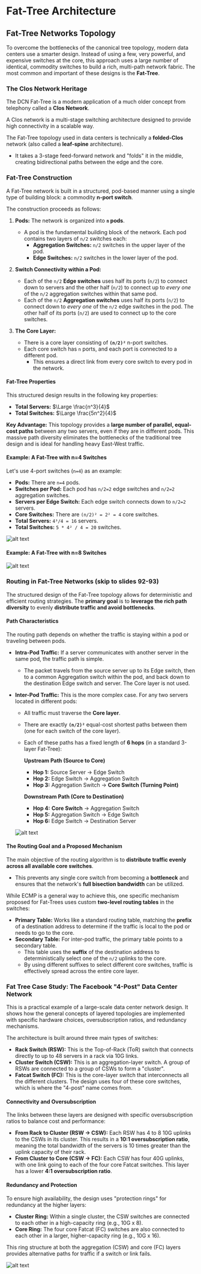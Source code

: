 <!-- KaTeX auto-render header -->
<link rel="stylesheet" href="https://cdn.jsdelivr.net/npm/katex@0.16.0/dist/katex.min.css">
<script defer src="https://cdn.jsdelivr.net/npm/katex@0.16.0/dist/katex.min.js"></script>
<script defer src="https://cdn.jsdelivr.net/npm/katex@0.16.0/dist/contrib/auto-render.min.js"
  onload="renderMathInElement(document.body, {
    delimiters: [
      {left: '$$', right: '$$', display: true},
      {left: '$', right: '$', display: false}
    ]
  });"></script>

# Fat-Tree Architecture

## Fat-Tree Networks Topology

To overcome the bottlenecks of the canonical tree topology, modern data centers use a smarter design. Instead of using a few, very powerful, and expensive switches at the core, this approach uses a large number of identical, commodity switches to build a rich, multi-path network fabric. The most common and important of these designs is the **Fat-Tree**.

### The Clos Network Heritage

The DCN Fat-Tree is a modern application of a much older concept from telephony called a **Clos Network**. 

A Clos network is a multi-stage switching architecture designed to provide high connectivity in a scalable way. 

The Fat-Tree topology used in data centers is technically a **folded-Clos** network (also called a **leaf-spine** architecture). 
* It takes a 3-stage feed-forward network and "folds" it in the middle, creating bidirectional paths between the edge and the core.

### Fat-Tree Construction

A Fat-Tree network is built in a structured, pod-based manner using a single type of building block: a commodity **n-port switch**.

The construction proceeds as follows:
1.  **Pods:** The network is organized into **`n` pods**. 
    * A pod is the fundamental building block of the network. Each pod contains two layers of `n/2` switches each:
        * **Aggregation Switches:** `n/2` switches in the upper layer of the pod.
        * **Edge Switches:** `n/2` switches in the lower layer of the pod.

2.  **Switch Connectivity within a Pod:**
    * Each of the `n/2` **Edge switches** uses half its ports (`n/2`) to connect down to servers and the other half (`n/2`) to connect up to *every one* of the `n/2` aggregation switches within that same pod.
    * Each of the `n/2` **Aggregation switches** uses half its ports (`n/2`) to connect down to *every one* of the `n/2` edge switches in the pod. The other half of its ports (`n/2`) are used to connect up to the core switches.

3.  **The Core Layer:**
    * There is a core layer consisting of **`(n/2)²`** n-port switches.
    * Each core switch has `n` ports, and each port is connected to a different pod. 
        * This ensures a direct link from every core switch to every pod in the network.

#### Fat-Tree Properties

This structured design results in the following key properties:
* **Total Servers:** $\Large \frac{n^3}{4}$
* **Total Switches:** $\Large \frac{5n^2}{4}$

**Key Advantage:** This topology provides a **large number of parallel, equal-cost paths** between any two servers, even if they are in different pods. This massive path diversity eliminates the bottlenecks of the traditional tree design and is ideal for handling heavy East-West traffic.

#### Example: A Fat-Tree with n=4 Switches

Let's use 4-port switches (`n=4`) as an example:
* **Pods:** There are `n=4` pods.
* **Switches per Pod:** Each pod has `n/2=2` edge switches and `n/2=2` aggregation switches.
* **Servers per Edge Switch:** Each edge switch connects down to `n/2=2` servers.
* **Core Switches:** There are `(n/2)² = 2² = 4` core switches.
* **Total Servers:** `4³/4 = 16` servers.
* **Total Switches:** `5 * 4² / 4 = 20` switches.

![alt text](./images/fat_tree_example.png)

#### Example: A Fat-Tree with n=8 Switches
![alt text](./images/fat_tree_8_example.png)

### Routing in Fat-Tree Networks (skip to slides 92-93)

The structured design of the Fat-Tree topology allows for deterministic and efficient routing strategies. The **primary goal** is to **leverage the rich path diversity** to evenly **distribute traffic and avoid bottlenecks**.

#### Path Characteristics
The routing path depends on whether the traffic is staying within a pod or traveling between pods.

* **Intra-Pod Traffic:** If a server communicates with another server in the same pod, the traffic path is simple. 
    * The packet travels from the source server up to its Edge switch, then to a common Aggregation switch within the pod, and back down to the destination Edge switch and server. The Core layer is not used.
    
* **Inter-Pod Traffic:** This is the more complex case. For any two servers located in different pods:
    * All traffic must traverse the **Core layer**.
    * There are exactly **`(n/2)²`** equal-cost shortest paths between them (one for each switch of the core layer).
    * Each of these paths has a fixed length of **6 hops** (in a standard 3-layer Fat-Tree):
        
        **Upstream Path (Source to Core)**

        * **Hop 1:** Source Server → Edge Switch
        * **Hop 2:** Edge Switch → Aggregation Switch
        * **Hop 3:** Aggregation Switch → **Core Switch (Turning Point)**

        **Downstream Path (Core to Destination)**

        * **Hop 4:** **Core Switch** → Aggregation Switch
        * **Hop 5:** Aggregation Switch → Edge Switch
        * **Hop 6:** Edge Switch → Destination Server

    ![alt text](./images/routing_fat_tree.png)

#### The Routing Goal and a Proposed Mechanism
The main objective of the routing algorithm is to **distribute traffic evenly across all available core switches**. 
* This prevents any single core switch from becoming a **bottleneck** and ensures that the network's **full bisection bandwidth** can be utilized.

While ECMP is a general way to achieve this, one specific mechanism proposed for Fat-Trees uses custom **two-level routing tables** in the switches:
* **Primary Table:** Works like a standard routing table, matching the **prefix** of a destination address to determine if the traffic is local to the pod or needs to go to the core.
* **Secondary Table:** For inter-pod traffic, the primary table points to a secondary table. 
    * This table uses the **suffix** of the destination address to deterministically select one of the `n/2` uplinks to the core. 
    * By using different suffixes to select different core switches, traffic is effectively spread across the entire core layer.

### Fat Tree Case Study: The Facebook "4-Post" Data Center Network

This is a practical example of a large-scale data center network design. It shows how the general concepts of layered topologies are implemented with specific hardware choices, oversubscription ratios, and redundancy mechanisms.

The architecture is built around three main types of switches:

* **Rack Switch (RSW):** This is the Top-of-Rack (ToR) switch that connects directly to up to 48 servers in a rack via 10G links.
* **Cluster Switch (CSW):** This is an aggregation-layer switch. A group of RSWs are connected to a group of CSWs to form a "cluster".
* **Fatcat Switch (FC):** This is the core-layer switch that interconnects all the different clusters. The design uses four of these core switches, which is where the "4-post" name comes from.

#### Connectivity and Oversubscription

The links between these layers are designed with specific oversubscription ratios to balance cost and performance:

* **From Rack to Cluster (RSW → CSW):** Each RSW has 4 to 8 10G uplinks to the CSWs in its cluster. This results in a **10:1 oversubscription ratio**, meaning the total bandwidth of the servers is 10 times greater than the uplink capacity of their rack.
* **From Cluster to Core (CSW → FC):** Each CSW has four 40G uplinks, with one link going to each of the four core Fatcat switches. This layer has a lower **4:1 oversubscription ratio**.

#### Redundancy and Protection

To ensure high availability, the design uses "protection rings" for redundancy at the higher layers:

* **Cluster Ring:** Within a single cluster, the CSW switches are connected to each other in a high-capacity ring (e.g., 10G x 8).
* **Core Ring:** The four core Fatcat (FC) switches are also connected to each other in a larger, higher-capacity ring (e.g., 10G x 16).

This ring structure at both the aggregation (CSW) and core (FC) layers provides alternative paths for traffic if a switch or link fails.

![alt text](./images/facebook_case_study.png)